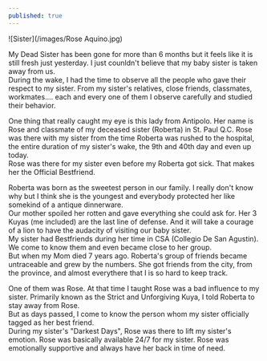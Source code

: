 ```yaml
---
published: true
---
```

![Sister](/images/Rose Aquino.jpg)

My Dead Sister has been gone for more than 6 months but it feels like it is still fresh just yesterday. I just counldn't believe that my baby sister is taken away from us.   
During the wake, I had the time to observe all the people who gave their respect to my sister. From my sister's relatives, close friends, classmates, workmates.... each and every one of them I observe carefully and studied their behavior.

One thing that really caught my eye is this lady from Antipolo. Her name is Rose and classmate of my deceased sister (Roberta) in St. Paul Q.C. Rose was there with my sister from the time Roberta was rushed to the hospital, the entire duration of my sister's wake, the 9th and 40th day and even up today.   
Rose was there for my sister even before my Roberta got sick. That makes her the Official Bestfriend.

Roberta was born as the sweetest person in our family. I really don't know why but I think she is the youngest and everybody protected her like somekind of a antique dinnerware.   
Our mother spoiled her rotten and gave everything she could ask for. Her 3 Kuyas (me included) are the last line of defense. And it will take a courage of a lion to have the audacity of visiting our baby sister.   
My sister had Bestfriends during her time in CSA (Collegio De San Agustin). We come to know them and even became close to her group.   
But when my Mom died 7 years ago. Roberta's group of friends became untraceable and grew by the numbers. She got friends from the city, from the province, and almost everythere that I is so hard to  keep track.

One of them was Rose. At that time I taught Rose was a bad influence to my sister. Primarily known as the Strict and Unforgiving Kuya, I told Roberta to stay away from Rose.   
But as days passed, I come to know the person whom my sister officially tagged as her best friend.   
During my sister's "Darkest Days", Rose was there to lift my sister's emotion. Rose was basically available 24/7 for my sister. Rose was emotionally supportive and always have her back in time of need.

